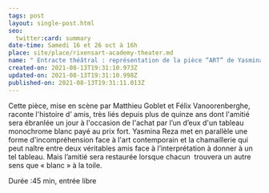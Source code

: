 ```yaml
---
tags: post
layout: single-post.html
seo:
  twitter:card: summary
date-time: Samedi 16 et 26 oct à 16h
place: site/place/rixensart-academy-theater.md
name: " Entracte théâtral : représentation de la pièce “ART” de Yasmina Reza"
created-on: 2021-08-13T19:31:10.973Z
updated-on: 2021-08-13T19:31:10.998Z
published-on: 2021-08-13T19:31:11.013Z
---
```

<!--StartFragment-->

Cette pièce, mise en scène par Matthieu Goblet et Félix Vanoorenberghe, raconte l'histoire d’ amis, très liés depuis plus de quinze ans dont l'amitié sera ébranlée un jour à l'occasion de l'achat par l’un d’eux d'un tableau monochrome blanc payé au prix fort. Yasmina Reza met en parallèle une forme d'incompréhension face à l'art contemporain et la chamaillerie qui peut naître entre deux véritables amis face à l’interprétation à donner à un  tel tableau. Mais l’amitié sera restaurée lorsque chacun  trouvera un autre sens que « blanc » à la toile.

Durée :45 min, entrée libre 

<!--EndFragment-->